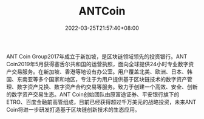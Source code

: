 ﻿---
weight: 
title: "ANTCoin"
description: "ANTCoinGroup2017年成立于新…"
date: 2022-03-25T21:57:40+08:00
lastmod: 2022-03-25T16:45:40+08:00
draft: false
authors: ["Metabd"]
featuredImage: "antcoin.webp"
link: ""
tags: ["交易所","ANTCoin"]
categories: ["navigation"]
navigation: ["交易所"]
lightgallery: true
toc: true
pinned: false
recommend: false
recommend1: false
---
ANT Coin Group2017年成立于新加坡，是区块链领域领先的投资银行。ANT Coin2019年5月获得塞舌尔共和国的运营执照，面向全球提供24小时专业数字资产交易服务。在新加坡、香港等地设有办公室。用户覆盖北美、欧洲、日本、韩国、东南亚等多个国家和地区，专注于为用户提供基于区块链技术的数字资产管理、数字资产兑换、数字资产合约交易等服务。致力于创建一个高效、安全、创新的数字资产交易生态。ANT Coin创始团队由原富途证券、平安银行旗下的ETRO、百度金融前高管组成，目前已经获得超过千万美元的战略投资，未来ANT Coin将进一步研发打造基于区块链创新技术的生态应用。
